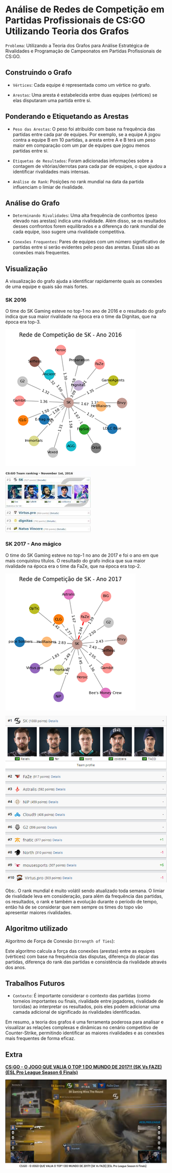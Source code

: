 # Análise de Redes de Competição em Partidas Profissionais de CS:GO Utilizando Teoria dos Grafos

`Problema`: Utilizando a Teoria dos Grafos para Análise Estratégica de Rivalidades e Programação de Campeonatos em Partidas Profissionais de CS:GO.

## Construindo o Grafo

- `Vértices`: Cada equipe é representada como um vértice no grafo.

- `Arestas`: Uma aresta é estabelecida entre duas equipes (vértices) se elas disputaram uma partida entre si.

## Ponderando e Etiquetando as Arestas

- `Peso das Arestas`: O peso foi atribuído com base na frequência das partidas entre cada par de equipes. Por exemplo, se a equipe A jogou contra a equipe B em 10 partidas, a aresta entre A e B terá um peso maior em comparação com um par de equipes que jogou menos partidas entre si.

- `Etiquetas de Resultados`: Foram adicionadas informações sobre a contagem de vitórias/derrotas para cada par de equipes, o que ajudou a identificar rivalidades mais intensas.

- `Análise de Rank`: Posições no rank mundial na data da partida influenciam o limiar de rivalidade.

## Análise do Grafo

- `Determinando Rivalidades`: Uma alta frequência de confrontos (peso elevado nas arestas) indica uma rivalidade. Além disso, se os resultados desses confrontos forem equilibrados e a diferença do rank mundial de cada equipe, isso sugere uma rivalidade competitiva.

- `Conexões Frequentes`: Pares de equipes com um número significativo de partidas entre si serão evidentes pelo peso das arestas. Essas são as conexões mais frequentes.

## Visualização

A visualização do grafo ajuda a identificar rapidamente quais as conexões de uma equipe e quais são mais fortes.

### SK 2016

O time do SK Gaming esteve no top-1 no ano de 2016 e o resultado do grafo indica que sua maior rivalidade na época era o time da Dignitas, que na época era top-3.

<div align="justify">

![Alt text](./imgs/image-1.png)

![Alt text](./imgs/sk-top1-2016.png)

</div>

### SK 2017 - Ano mágico

O time do SK Gaming esteve no top-1 no ano de 2017 e foi o ano em que mais conquistou títulos. O resultado do grafo indica que sua maior rivalidade na época era o time da FaZe, que na época era top-2.

<div align="justify">

![Alt text](./imgs/image.png)

![Alt text](./imgs/sk-top1-2017.png)

</div>

Obs:. O rank mundial é muito volátil sendo atualizado toda semana. O limiar de rivalidade leva em consideração, para além da frequência das partidas, os resultados, o rank e também a evolução durante o período de tempo, então há de se considerar que nem sempre os times do topo vão apresentar maiores rivalidades.

## Algoritmo utilizado

Algoritmo de Força de Conexão (`Strength of Ties`):

Este algoritmo calcula a força das conexões (arestas) entre as equipes (vértices) com base na frequência das disputas, diferença do placar das partidas, diferença do rank das partidas e consistência da rivalidade através dos anos.

## Trabalhos Futuros

- `Contexto`: É importante considerar o contexto das partidas (como torneios importantes ou finais, rivalidade entre jogadores, rivalidade de torcidas) ao interpretar os resultados, pois eles podem adicionar uma camada adicional de significado às rivalidades identificadas.

Em resumo, a teoria dos grafos é uma ferramenta poderosa para analisar e visualizar as relações complexas e dinâmicas no cenário competitivo de Counter-Strike, permitindo identificar as maiores rivalidades e as conexões mais frequentes de forma eficaz.

## Extra

[**CS:GO - O JOGO QUE VALIA O TOP 1 DO MUNDO DE 2017!! (SK Vs FAZE) (ESL Pro League Season 6 Finals)**](https://www.youtube.com/watch?v=EjtxegacM_w)

<div align="justify">

![Alt text](./imgs/sk-faze-valendo-top1.png)

</div>
